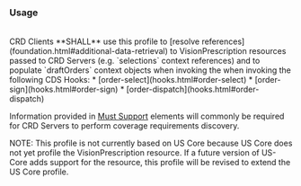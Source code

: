 <!--- Text entered into this file will appear at the top of the profiles page before the Formal Views of the profile content. -->

### Usage
<br/>
CRD Clients **SHALL** use this profile to [resolve references](foundation.html#additional-data-retrieval) to VisionPrescription resources passed to CRD Servers (e.g. `selections` context references) and to populate `draftOrders` context objects when invoking the when invoking the following CDS Hooks:
* [order-select](hooks.html#order-select)
* [order-sign](hooks.html#order-sign)
* [order-dispatch](hooks.html#order-dispatch)

Information provided in [Must Support]({{site.data.fhir.path}}profiling.html#mustsupport) elements will commonly be required for CRD Servers to perform coverage requirements discovery.

NOTE: This profile is not currently based on US Core because US Core does not yet profile the VisionPrescription resource.  If a future version of US-Core adds support for the resource, this profile will be revised to extend the US Core profile.
<br/>
